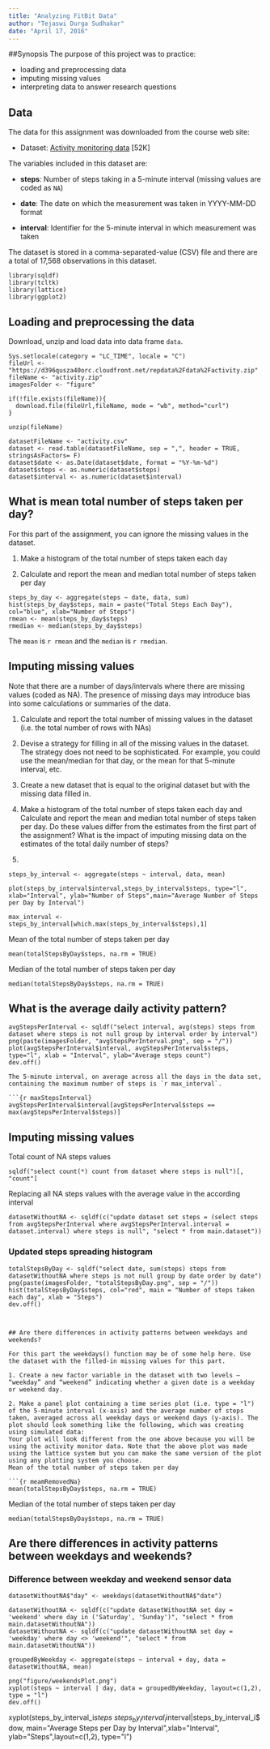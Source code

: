 ```yaml
---
title: "Analyzing FitBit Data"
author: "Tejaswi Durga Sudhakar"
date: "April 17, 2016"
---
```


##Synopsis
The purpose of this project was to practice:

* loading and preprocessing data
* imputing missing values
* interpreting data to answer research questions

## Data
The data for this assignment was downloaded from the course web
site:

* Dataset: [Activity monitoring data](https://d396qusza40orc.cloudfront.net/repdata%2Fdata%2Factivity.zip) [52K]

The variables included in this dataset are:

* **steps**: Number of steps taking in a 5-minute interval (missing
    values are coded as `NA`)

* **date**: The date on which the measurement was taken in YYYY-MM-DD
    format

* **interval**: Identifier for the 5-minute interval in which
    measurement was taken

The dataset is stored in a comma-separated-value (CSV) file and there are a total of 17,568 observations in this dataset.

```{r init, include=FALSE, results='hide', echo=FALSE}
library(sqldf)
library(tcltk)
library(lattice)
library(ggplot2)
```

## Loading and preprocessing the data

Download, unzip and load data into data frame `data`. 
```{r loadingData, results='hide'}
Sys.setlocale(category = "LC_TIME", locale = "C")
fileUrl <- "https://d396qusza40orc.cloudfront.net/repdata%2Fdata%2Factivity.zip"
fileName <- "activity.zip"
imagesFolder <- "figure"

if(!file.exists(fileName)){
  download.file(fileUrl,fileName, mode = "wb", method="curl")
}

unzip(fileName)

datasetFileName <- "activity.csv"
dataset <- read.table(datasetFileName, sep = ",", header = TRUE, stringsAsFactors= F)
dataset$date <- as.Date(dataset$date, format = "%Y-%m-%d")
dataset$steps <- as.numeric(dataset$steps)
dataset$interval <- as.numeric(dataset$interval)
```



## What is mean total number of steps taken per day?

For this part of the assignment, you can ignore the missing values in the dataset.

1. Make a histogram of the total number of steps taken each day

2. Calculate and report the mean and median total number of steps taken per day
```{r} 
steps_by_day <- aggregate(steps ~ date, data, sum)
hist(steps_by_day$steps, main = paste("Total Steps Each Day"), col="blue", xlab="Number of Steps")
rmean <- mean(steps_by_day$steps)
rmedian <- median(steps_by_day$steps)
```

The `mean` is `r rmean` and the `median` is `r rmedian`.

## Imputing missing values

Note that there are a number of days/intervals where there are missing values (coded as NA). The presence of missing days may introduce bias into some calculations or summaries of the data.

1. Calculate and report the total number of missing values in the dataset (i.e. the total number of rows with NAs)

2. Devise a strategy for filling in all of the missing values in the dataset. The strategy does not need to be sophisticated. For example, you could use the mean/median for that day, or the mean for that 5-minute interval, etc.

3. Create a new dataset that is equal to the original dataset but with the missing data filled in.

4. Make a histogram of the total number of steps taken each day and Calculate and report the mean and median total number of steps taken per day. Do these values differ from the estimates from the first part of the assignment? What is the impact of imputing missing data on the estimates of the total daily number of steps?
5. 
```{r}
steps_by_interval <- aggregate(steps ~ interval, data, mean)

plot(steps_by_interval$interval,steps_by_interval$steps, type="l", xlab="Interval", ylab="Number of Steps",main="Average Number of Steps per Day by Interval")

max_interval <- steps_by_interval[which.max(steps_by_interval$steps),1]
```
Mean of the total number of steps taken per day

```{r meanOriginal}
mean(totalStepsByDay$steps, na.rm = TRUE)
```

Median of the total number of steps taken per day

```{r medianOriginal}
median(totalStepsByDay$steps, na.rm = TRUE)
```
## What is the average daily activity pattern?

```{r avgStepsPerInterval, results='hide'}
avgStepsPerInterval <- sqldf("select interval, avg(steps) steps from dataset where steps is not null group by interval order by interval")
png(paste(imagesFolder, "avgStepsPerInterval.png", sep = "/"))
plot(avgStepsPerInterval$interval, avgStepsPerInterval$steps, type="l", xlab = "Interval", ylab="Average steps count")
dev.off()

The 5-minute interval, on average across all the days in the data set, containing the maximum number of steps is `r max_interval`.

```{r maxStepsInterval}
avgStepsPerInterval$interval[avgStepsPerInterval$steps == max(avgStepsPerInterval$steps)]
```

## Imputing missing values
Total count of NA steps values
```{r naStepsCount}
sqldf("select count(*) count from dataset where steps is null")[, "count"]
```

Replacing all NA steps values with the average value in the according interval
```{r replacingNa}
datasetWithoutNA <- sqldf(c("update dataset set steps = (select steps from avgStepsPerInterval where avgStepsPerInterval.interval = dataset.interval) where steps is null", "select * from main.dataset"))
```


### Updated steps spreading histogram
```{r removedNaDatasetHist, results='hide'}
totalStepsByDay <- sqldf("select date, sum(steps) steps from datasetWithoutNA where steps is not null group by date order by date")
png(paste(imagesFolder, "totalStepsByDay.png", sep = "/"))
hist(totalStepsByDay$steps, col="red", main = "Number of steps taken each day", xlab = "Steps")
dev.off()



## Are there differences in activity patterns between weekdays and weekends?

For this part the weekdays() function may be of some help here. Use the dataset with the filled-in missing values for this part.

1. Create a new factor variable in the dataset with two levels – “weekday” and “weekend” indicating whether a given date is a weekday or weekend day.

2. Make a panel plot containing a time series plot (i.e. type = "l") of the 5-minute interval (x-axis) and the average number of steps taken, averaged across all weekday days or weekend days (y-axis). The plot should look something like the following, which was creating using simulated data:
Your plot will look different from the one above because you will be using the activity monitor data. Note that the above plot was made using the lattice system but you can make the same version of the plot using any plotting system you choose. 
Mean of the total number of steps taken per day

```{r meamRemovedNa}
mean(totalStepsByDay$steps, na.rm = TRUE)
```

Median of the total number of steps taken per day

```{r medianRemovedNa}
median(totalStepsByDay$steps, na.rm = TRUE)
```

## Are there differences in activity patterns between weekdays and weekends?

### Difference between weekday and weekend sensor data
```{r diffByWeekday, results='hide'}
datasetWithoutNA$"day" <- weekdays(datasetWithoutNA$"date")

datasetWithoutNA <- sqldf(c("update datasetWithoutNA set day = 'weekend' where day in ('Saturday', 'Sunday')", "select * from main.datasetWithoutNA"))
datasetWithoutNA <- sqldf(c("update datasetWithoutNA set day = 'weekday' where day <> 'weekend'", "select * from main.datasetWithoutNA"))

groupedByWeekday <- aggregate(steps ~ interval + day, data = datasetWithoutNA, mean)

png("figure/weekendsPlot.png")
xyplot(steps ~ interval | day, data = groupedByWeekday, layout=c(1,2), type = "l")
dev.off()
```
xyplot(steps_by_interval_i$steps ~ steps_by_interval_i$interval|steps_by_interval_i$dow, main="Average Steps per Day by Interval",xlab="Interval", ylab="Steps",layout=c(1,2), type="l")

```
